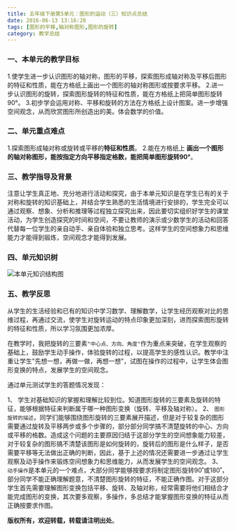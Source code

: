 ```yaml
---
title: 五年级下册第5单元：图形的运动（三）知识点总结
date: 2016-06-13 13:16:28
tags: [图形的平移,轴对称图形,图形的旋转]
category: 教学总结
---
```


### 一、本单元的教学目标

1.使学生进一步认识图形的轴对称，图形的平移，探索图形成轴对称及平移后图形的特征和性质，能在方格纸上画出一个图形的轴对称图形或按要求平移。
2.进一步认识图形的旋转，探索图形旋转的特征和性质，能在方格纸上把简单图形旋转90°。
3.初步学会运用对称、平移和旋转的方法在方格纸上设计图案。进一步增强空间观念，从而欣赏图形所创造出的美。体会数学的价值。

<!-- more -->
### 二、单元重点难点

1.探索图形成轴对称或旋转或平移的**特征和性质**。
2.能在方格纸上 **画出一个图形的轴对称图形，能按指定方向平移指定格数，能把简单图形旋转90°**。

### 三、教学指导及背景
注意让学生真正地、充分地进行活动和探究，由于本单元知识是在学生已有的关于对称和旋转的知识基础上，并结合学生熟悉的生活情境进行安排的，学生完全可以通过观察、想象、分析和推理等过程独立探究出来，因此要切实组织好学生的课堂活动，为学生创造探究的时间和空间，不要让教师的演示或少数学生的活动和回答代替每一位学生的亲自动手、亲自体验和独立思考。这样学生的空间想象力和思维能力才能得到锻炼，空间观念才能得到发展。

### 四、单元知识树

![本单元知识结构图](/img/图形的变换.png)

### 五、教学反思

从学生的生活经验和已有的知识中学习数学、理解数学，让学生经历观察对比的思维过程，再通过交流，使学生对旋转运动的特点印象更加深刻，进而探索图形旋转的特征和性质，所以学习氛围更加浓厚。

在教学时，我把旋转的三要素`"中心点、方向、角度"`作为重点来突破，在学生观察的基础上，鼓励学生动手操作，体验旋转的过程，以提高学生的感性认识。教学中注重让学生"先想一想，再做一做，再想一想"，试图在操作的过程中，让学生体会图形变换的特点，发展学生的空间观念。

通过单元测试学生的答题情况发现：

1、	学生对基础知识的掌握和理解比较到位。知道图形旋转的三要素及旋转的特征，能够根据特征来判断属于哪一种图形变换（旋转、平移及轴对称）。
2、	`图形旋转的描述`，同学们能够围绕图形旋转的三要素展开描述，但是对于较复杂的图形需要通过旋转及平移两步或多个步骤的，部分部分同学搞不清楚旋转的中心、方向或平移的格数。造成这个问题的主要原因归结于这部分学生的空间想象能力较差，对于较复杂的图形搞不清楚该图形是如何旋转的，旋转后的图形是什么样子，是否需要平移等无法做出正确的判断，因此，基于上述的情况还需要进一步通过让学生观察及动手操作来锻炼空间想象力和思维能力，从而发展学生的空间观念。
3、	`动手操作`是本单元的一个难点，大部分同学能够按要求将制定图形旋转90˚或180˚，部分同学不能正确理解题意，不清楚图形旋转的特征，不能正确作图。对于这部分学生首先需要理解图形变换包括平移、旋转、及轴对称，经常需要将他们相结合才能完成图形的变换，其次要多观察，多操作，多总结才能掌握图形变换的特征从而正确按要求作图。

**版权所有，欢迎转载，转载请注明出处**。
